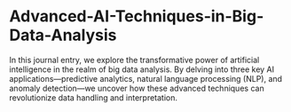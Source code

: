# Advanced-AI-Techniques-in-Big-Data-Analysis
In this journal entry, we explore the transformative power of artificial intelligence in the realm of big data analysis. By delving into three key AI applications—predictive analytics, natural language processing (NLP), and anomaly detection—we uncover how these advanced techniques can revolutionize data handling and interpretation.
